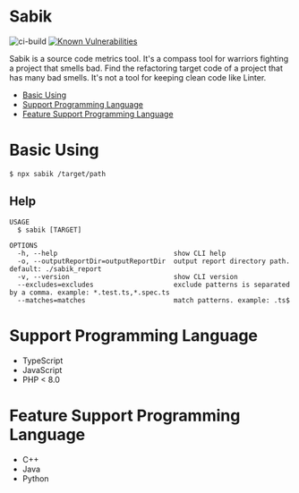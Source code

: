 Sabik
===

![ci-build](https://github.com/ytetsuro/sabik/workflows/ci-build/badge.svg)
[![Known Vulnerabilities](https://snyk.io/test/github/ytetsuro/sabik/badge.svg)](https://snyk.io/test/github/ytetsuro/sabik)


Sabik is a source code metrics tool.
It's a compass tool for warriors fighting a project that smells bad.
Find the refactoring target code of a project that has many bad smells.
It's not a tool for keeping clean code like Linter.

<!-- toc -->
* [Basic Using](#basic-using)
* [Support Programming Language](#support-programming-language)
* [Feature Support Programming Language](#feature-support-programming-language)
<!-- tocstop -->

# Basic Using

```sh-session
$ npx sabik /target/path
```

## Help

```sh-session
USAGE
  $ sabik [TARGET]

OPTIONS
  -h, --help                             show CLI help
  -o, --outputReportDir=outputReportDir  output report directory path. default: ./sabik_report
  -v, --version                          show CLI version
  --excludes=excludes                    exclude patterns is separated by a comma. example: *.test.ts,*.spec.ts
  --matches=matches                      match patterns. example: .ts$
```

# Support Programming Language

* TypeScript
* JavaScript
* PHP < 8.0

# Feature Support Programming Language

* C++
* Java
* Python
